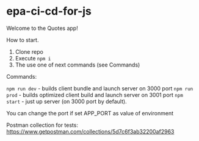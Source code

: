 # epa-ci-cd-for-js

Welcome to the Quotes app!

How to start.

1. Clone repo
2. Execute `npm i`
3. The use one of next commands (see Commands)

Commands:

  `npm run dev` - builds client bundle and launch server on 3000 port
  `npm run prod` - builds optimized client build and launch server on 3001 port
  `npm start` - just up server (on 3000 port by default).

You can change the port if set APP_PORT as value of environment

Postman collection for tests: https://www.getpostman.com/collections/5d7c6f3ab32200af2963